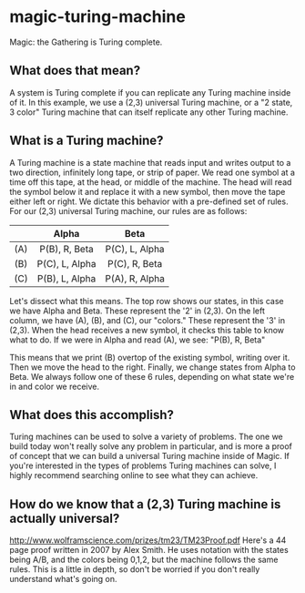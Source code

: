 # magic-turing-machine
Magic: the Gathering is Turing complete.

## What does that mean? 
A system is Turing complete if you can replicate any Turing machine inside of it. In this example, we use a (2,3) universal Turing machine, or a "2 state, 3 color" Turing machine that can itself replicate any other Turing machine.

## What is a Turing machine?
A Turing machine is a state machine that reads input and writes output to a two direction, infinitely long tape, or strip of paper. We read one symbol at a time off this tape, at the head, or middle of the machine. The head will read the symbol below it and replace it with a new symbol, then move the tape either left or right. We dictate this behavior with a pre-defined set of rules. For our (2,3) universal Turing machine, our rules are as follows:

| | Alpha | Beta |
| :---: | :---: | :---: |
| (A) | P(B), R, Beta | P(C), L, Alpha |
| (B) | P(C), L, Alpha | P(C), R, Beta |
| (C) | P(B), L, Alpha | P(A), R, Alpha |

Let's dissect what this means. The top row shows our states, in this case we have Alpha and Beta. These represent the '2' in (2,3). On the left column, we have (A), (B), and (C), our "colors." These represent the '3' in (2,3). When the head receives a new symbol, it checks this table to know what to do. If we were in Alpha and read (A), we see: "P(B), R, Beta"

This means that we print (B) overtop of the existing symbol, writing over it. Then we move the head to the right. Finally, we change states from Alpha to Beta. We always follow one of these 6 rules, depending on what state we're in and color we receive.

## What does this accomplish?
Turing machines can be used to solve a variety of problems. The one we build today won't really solve any problem in particular, and is more a proof of concept that we can build a universal Turing machine inside of Magic. If you're interested in the types of problems Turing machines can solve, I highly recommend searching online to see what they can achieve.

## How do we know that a (2,3) Turing machine is actually universal?
http://www.wolframscience.com/prizes/tm23/TM23Proof.pdf
Here's a 44 page proof written in 2007 by Alex Smith. He uses notation with the states being A/B, and the colors being 0,1,2, but the machine follows the same rules. This is a little in depth, so don't be worried if you don't really understand what's going on.
